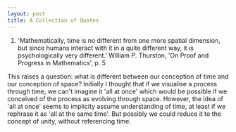 ```yaml
---
layout: post
title: A Collection of Quotes
---
```


1. 'Mathematically, time is no different from one more spatial
dimension, but since humans interact with it in a quite different way, it is
psychologically very different.' William P. Thurston, 'On Proof and Progress in Mathematics', p. 5

 This raises a question: what is different between our conception of time and our conception of space?
 Initially I thought that if we visualise a process through time, we can't imagine it 'all at once' which would be possible if we conceived of 
 the process as evolving through space. However, the idea of 'all at once' seems to implicity assume understanding of time, at least if we 
 rephrase it as 'all at the same time'. But possibly we could reduce it to the concept of unity, without referencing time.
 
